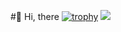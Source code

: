 #👋 Hi, there
[![trophy](https://github-profile-trophy.vercel.app/?username=xxxxxxxxxx&theme=onedark)](https://github-profile-trophy.vercel.app/?username=ryo-ma&theme=tokyonight)
![](https://github-profile-summary-cards.vercel.app/api/cards/profile-details?username=takumi0706&theme=2077)
